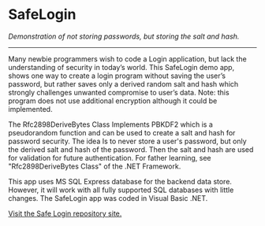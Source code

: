 # SafeLogin
<em>Demonstration of not storing passwords, but storing the salt and hash.</em>
<hr>

<p>Many newbie programmers wish to code a Login application, but lack the understanding of security in today’s world.  This SafeLogin demo app, shows one way to create a login program without saving the user’s password, but rather saves only a derived random salt and hash which strongly challenges unwanted compromise to user’s data. Note: this program does not use additional encryption although it could be implemented.</p>

<p>The Rfc2898DeriveBytes Class Implements PBKDF2 which is a pseudorandom function and can be used to create a salt and hash for password security. The idea Is to never store a user's password, but only the derived salt and hash of the password. Then the salt and hash are used for validation for future authentication. For father learning, see "Rfc2898DeriveBytes Class" of the .NET Framework.</p>

<p>This app uses MS SQL Express database for the backend data store. However, it will work with all fully supported SQL databases with little changes. The SafeLogin app was coded in Visual Basic .NET.</p>

<p><a href="https://github.com/JayBeeOH/SafeLogin/">Visit the Safe Login repository site.</a></p>
